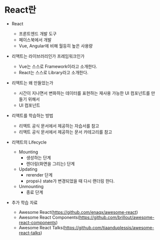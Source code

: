 # React란

- React
  - 프론트엔드 개발 도구
  - 페이스북에서 개발
  - Vue, Angular에 비해 월등히 높은 사용량



- 리액트는 라이브러리인가 프레임워크인가
  - Vue는 스스로 Framework이라고 소개한다.
  - React는 스스로 Library라고 소개한다.



- 리액트는 왜 만들었는가
  - 시간이 지나면서 변화하는 데이터를 표현하는 재사용 가능한 UI 컴포넌트를 만들기 위해서
  - UI 컴포넌트



- 리액트를 학습하는 방법
  - 리액트 공식 문서에서 제공하는 자습서를 참고
  - 리액트 공식 문서에서 제공하는 문서 카테고리를 참고



- 리액트의 Lifecycle
  - Mounting
    - 생성하는 단계
    - 렌더링(화면을 그리는) 단계
  - Updating
    - rerender 단계
    - props나 state가 변경되었을 때 다시 랜더링 한다.
  - Unmounting
    - 종료 단계



- 추가 학습 자료
  - Awesome React(https://github.com/enaqx/awesome-react)
  - Awesome React Components(https://github.com/brillout/awesome-react-components)
  - Awesome React Talks(https://github.com/tiaanduplessis/awesome-react-talks)









